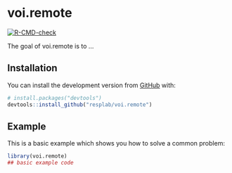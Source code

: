 
<!-- README.md is generated from README.Rmd. Please edit that file -->

# voi.remote

<!-- badges: start -->

[![R-CMD-check](https://github.com/resplab/voi.remote/workflows/R-CMD-check/badge.svg)](https://github.com/resplab/voi.remote/actions)
<!-- badges: end -->

The goal of voi.remote is to …

## Installation

You can install the development version from [GitHub](https://github.com/) with:

``` r
# install.packages("devtools")
devtools::install_github("resplab/voi.remote")
```


## Example

This is a basic example which shows you how to solve a common problem:

``` r
library(voi.remote)
## basic example code
```
